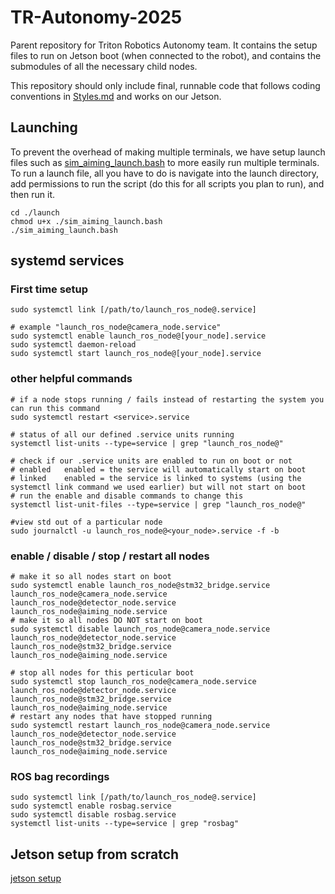 # TR-Autonomy-2025
Parent repository for Triton Robotics Autonomy team. It contains the setup files to run on Jetson boot (when connected to the robot), and contains the submodules of all the necessary child nodes. 

This repository should only include final, runnable code that follows coding conventions in [Styles.md](./Styles.md) and works on our Jetson.

## Launching
To prevent the overhead of making multiple terminals, we have setup launch files such as [sim_aiming_launch.bash](./launch/sim_aiming_launch.bash) to more easily run multiple terminals. To run a launch file, all you have to do is navigate into the launch directory, add permissions to run the script (do this for all scripts you plan to run), and then run it.
```
cd ./launch
chmod u+x ./sim_aiming_launch.bash
./sim_aiming_launch.bash
```

## systemd services 

### First time setup
```
sudo systemctl link [/path/to/launch_ros_node@.service]

# example "launch_ros_node@camera_node.service"
sudo systemctl enable launch_ros_node@[your_node].service
sudo systemctl daemon-reload
sudo systemctl start launch_ros_node@[your_node].service
```
### other helpful commands
```
# if a node stops running / fails instead of restarting the system you can run this command
sudo systemctl restart <service>.service

# status of all our defined .service units running
systemctl list-units --type=service | grep "launch_ros_node@"

# check if our .service units are enabled to run on boot or not
# enabled   enabled = the service will automatically start on boot
# linked    enabled = the service is linked to systems (using the systemctl link command we used earlier) but will not start on boot
# run the enable and disable commands to change this 
systemctl list-unit-files --type=service | grep "launch_ros_node@"

#view std out of a particular node
sudo journalctl -u launch_ros_node@<your_node>.service -f -b
```

### enable / disable / stop / restart all nodes
```
# make it so all nodes start on boot
sudo systemctl enable launch_ros_node@stm32_bridge.service launch_ros_node@camera_node.service launch_ros_node@detector_node.service launch_ros_node@aiming_node.service
# make it so all nodes DO NOT start on boot
sudo systemctl disable launch_ros_node@camera_node.service launch_ros_node@detector_node.service launch_ros_node@stm32_bridge.service launch_ros_node@aiming_node.service

# stop all nodes for this perticular boot
sudo systemctl stop launch_ros_node@camera_node.service launch_ros_node@detector_node.service launch_ros_node@stm32_bridge.service launch_ros_node@aiming_node.service
# restart any nodes that have stopped running
sudo systemctl restart launch_ros_node@camera_node.service launch_ros_node@detector_node.service launch_ros_node@stm32_bridge.service launch_ros_node@aiming_node.service
```
### ROS bag recordings
```
sudo systemctl link [/path/to/launch_ros_node@.service]
sudo systemctl enable rosbag.service
sudo systemctl disable rosbag.service
systemctl list-units --type=service | grep "rosbag"
``` 


## Jetson setup from scratch
[jetson setup](.md/jetson_setup.md)
